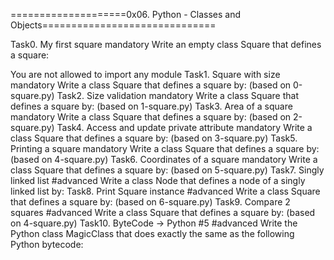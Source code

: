 ====================0x06. Python - Classes and Objects==============================

Task0. My first square
mandatory
Write an empty class Square that defines a square:

You are not allowed to import any module
Task1. Square with size
mandatory
Write a class Square that defines a square by: (based on 0-square.py)
Task2. Size validation
mandatory
Write a class Square that defines a square by: (based on 1-square.py)
Task3. Area of a square
mandatory
Write a class Square that defines a square by: (based on 2-square.py)
Task4. Access and update private attribute
mandatory
Write a class Square that defines a square by: (based on 3-square.py)
Task5. Printing a square
mandatory
Write a class Square that defines a square by: (based on 4-square.py)
Task6. Coordinates of a square
mandatory
Write a class Square that defines a square by: (based on 5-square.py)
Task7. Singly linked list
#advanced
Write a class Node that defines a node of a singly linked list by:
Task8. Print Square instance
#advanced
Write a class Square that defines a square by: (based on 6-square.py)
Task9. Compare 2 squares
#advanced
Write a class Square that defines a square by: (based on 4-square.py)
Task10. ByteCode -> Python #5
#advanced
Write the Python class MagicClass that does exactly the same as the following Python bytecode:

